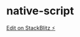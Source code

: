 # native-script

[Edit on StackBlitz ⚡️](https://stackblitz.com/edit/nativescript-stackblitz-templates-75bzfl)